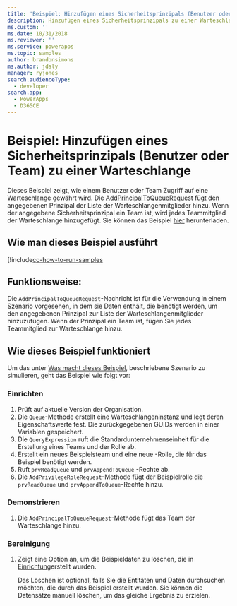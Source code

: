 ```yaml
---
title: 'Beispiel: Hinzufügen eines Sicherheitsprinzipals (Benutzer oder Team) zu einer Warteschlange (Common Data Service for Apps) | Microsoft Docs'
description: Hinzufügen eines Sicherheitsprinzipals zu einer Warteschlange
ms.custom: ''
ms.date: 10/31/2018
ms.reviewer: ''
ms.service: powerapps
ms.topic: samples
author: brandonsimons
ms.author: jdaly
manager: ryjones
search.audienceType:
  - developer
search.app:
  - PowerApps
  - D365CE
---
```

# <a name="sample-add-a-security-principal-user-or-team-to-a-queue"></a>Beispiel: Hinzufügen eines Sicherheitsprinzipals (Benutzer oder Team) zu einer Warteschlange 

Dieses Beispiel zeigt, wie einem Benutzer oder Team Zugriff auf eine Warteschlange gewährt wird. Die [AddPrincipalToQueueRequest](https://docs.microsoft.com/en-us/dotnet/api/microsoft.crm.sdk.messages.addprincipaltoqueuerequest?view=dynamics-general-ce-9) fügt den angegebenen Prinzipal der Liste der Warteschlangenmitglieder hinzu. Wenn der angegebene Sicherheitsprinzipal ein Team ist, wird jedes Teammitglied der Warteschlange hinzugefügt. Sie können das Beispiel [hier](https://github.com/Microsoft/PowerApps-Samples/tree/master/cds/orgsvc/C%23/AddSecurityPrincipalToQueue) herunterladen.

## <a name="how-to-run-this-sample"></a>Wie man dieses Beispiel ausführt

[!include[cc-how-to-run-samples](../../includes/cc-how-to-run-samples.md)

## <a name="what-this-sample-does"></a>Funktionsweise:

Die `AddPrincipalToQueueRequest`-Nachricht ist für die Verwendung in einem Szenario vorgesehen, in dem sie Daten enthält, die benötigt werden, um den angegebenen Prinzipal zur Liste der Warteschlangenmitglieder hinzuzufügen. Wenn der Prinzipal ein Team ist, fügen Sie jedes Teammitglied zur Warteschlange hinzu.

## <a name="how-this-sample-works"></a>Wie dieses Beispiel funktioniert

Um das unter [Was macht dieses Beispiel](#what-this-sample-does), beschriebene Szenario zu simulieren, geht das Beispiel wie folgt vor:

### <a name="setup"></a>Einrichten

1. Prüft auf aktuelle Version der Organisation.
2. Die `Queue`-Methode erstellt eine Warteschlangeninstanz und legt deren Eigenschaftswerte fest. Die zurückgegebenen GUIDs werden in einer Variablen gespeichert.
3. Die `QueryExpression` ruft die Standardunternehmenseinheit für die Erstellung eines Teams und der Rolle ab.
4. Erstellt ein neues Beispielsteam und eine neue -Rolle, die für das Beispiel benötigt werden.
5. Ruft `prvReadQueue` und `prvAppendToQueue` -Rechte ab.
6. Die `AddPrivilegeRoleRequest`-Methode fügt der Beispielrolle die `prvReadQueue` und `prvAppendToQueue`-Rechte hinzu.

### <a name="demonstrate"></a>Demonstrieren

1. Die `AddPrincipalToQueueRequest`-Methode fügt das Team der Warteschlange hinzu.
### <a name="clean-up"></a>Bereinigung

1. Zeigt eine Option an, um die Beispieldaten zu löschen, die in [Einrichtung](#setup)erstellt wurden.

    Das Löschen ist optional, falls Sie die Entitäten und Daten durchsuchen möchten, die durch das Beispiel erstellt wurden. Sie können die Datensätze manuell löschen, um das gleiche Ergebnis zu erzielen.
